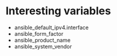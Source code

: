 # Interesting variables
* ansible_default_ipv4.interface
* ansible_form_factor
* ansible_product_name
* ansible_system_vendor
